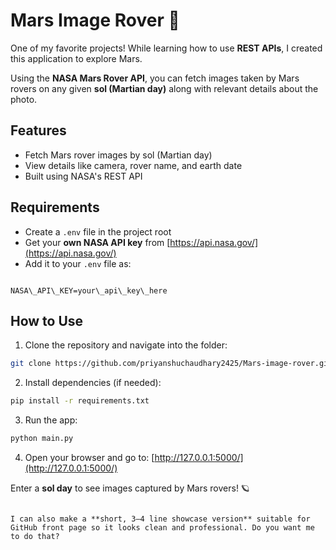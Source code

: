 # Mars Image Rover 🚀

One of my favorite projects! While learning how to use **REST APIs**, I created this application to explore Mars.  

Using the **NASA Mars Rover API**, you can fetch images taken by Mars rovers on any given **sol (Martian day)** along with relevant details about the photo.

## Features
- Fetch Mars rover images by sol (Martian day)  
- View details like camera, rover name, and earth date  
- Built using NASA's REST API  

## Requirements
- Create a `.env` file in the project root  
- Get your **own NASA API key** from [https://api.nasa.gov/](https://api.nasa.gov/)  
- Add it to your `.env` file as:  
```

NASA\_API\_KEY=your\_api\_key\_here

````

## How to Use
1. Clone the repository and navigate into the folder:
```bash
git clone https://github.com/priyanshuchaudhary2425/Mars-image-rover.git && cd Mars-image-rover
````

2. Install dependencies (if needed):

```bash
pip install -r requirements.txt
```

3. Run the app:

```bash
python main.py
```

4. Open your browser and go to:
   [http://127.0.0.1:5000/](http://127.0.0.1:5000/)

Enter a **sol day** to see images captured by Mars rovers! 🪐

```

I can also make a **short, 3–4 line showcase version** suitable for GitHub front page so it looks clean and professional. Do you want me to do that?
```
